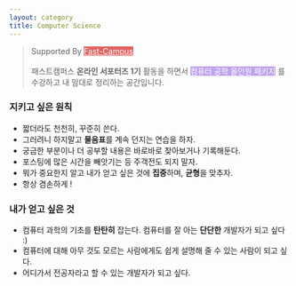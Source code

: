 ```yaml
---
layout: category
title: Computer Science
---
```

>Supported By <a style="background-color : #e16262 ;color: white" href="https://www.fastcampus.co.kr/">Fast-Campus</a><br><br> 패스트캠퍼스 **온라인 서포터즈 1기** 활동을 하면서 <span style="background-color: rgba(131, 73, 224, 0.5); color:white;">컴퓨터 공학 올인원 패키지</span> 를 수강하고 내 맘대로 정리하는 공간입니다.

###  지키고 싶은 원칙

- 짧더라도 천천히, 꾸준히 쓴다.
- 그러려니 하지말고 **물음표**를 계속 던지는 연습을 하자. 
- 궁금한 부분이나 더 공부할 내용은 바로바로 찾아보거나 기록해둔다.
- 포스팅에 많은 시간을 빼앗기는 등 주객전도 되지 말자.
- 뭐가 중요한지 알고 내가 얻고 싶은 것에 **집중**하며, **균형**을 맞추자.
- 항상 겸손하게 !

### 내가 얻고 싶은 것
- 컴퓨터 과학의 기초를 **탄탄히** 잡는다. 컴퓨터를 잘 아는 **단단한** 개발자가 되고 싶다 :)
- 컴퓨터에 대해 아무 것도 모르는 사람에게도 쉽게 설명해 줄 수 있는 사람이 되고 싶다.
- 어디가서 전공자라고 할 수 있는 개발자가 되고 싶다.

<br>
